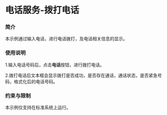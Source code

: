 # 电话服务-拨打电话

### 简介

本示例通过输入电话，进行电话拨打，及电话相关信息的显示。

### 使用说明

1.输入电话号码后，点击**电话**按钮，进行拨打电话。

2.拨打电话后文本框会显示拨打是否成功，是否存在通话，通话状态，是否紧急号码，格式化后的电话号码。

### 约束与限制

本示例仅支持在标准系统上运行。